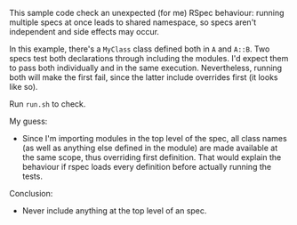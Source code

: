 This sample code check an unexpected (for me) RSpec behaviour: running multiple specs at once leads to shared namespace, so specs aren't independent and side effects may occur.

In this example, there's a `MyClass` class defined both in `A` and `A::B`. Two specs test both declarations through including the modules. I'd expect them to pass both individually and in the same execution. Nevertheless, running both will make the first fail, since the latter include overrides first (it looks like so).

Run `run.sh` to check.

My guess:

* Since I'm importing modules in the top level of the spec, all class names (as well as anything else defined in the module) are made available at the same scope, thus overriding first definition. That would explain the behaviour if rspec loads every definition before actually running the tests.

Conclusion:

* Never include anything at the top level of an spec.
